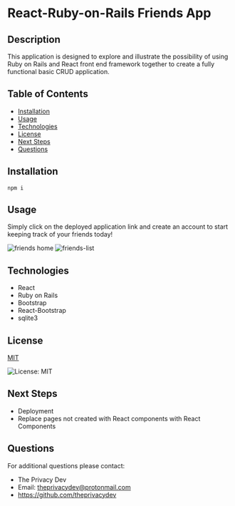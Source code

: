 # React-Ruby-on-Rails Friends App

## Description
This application is designed to explore and illustrate the possibility of using Ruby on Rails and React front end framework together to create a fully functional basic CRUD application.

## Table of Contents
  - [Installation](#installation)
  - [Usage](#usage)
  - [Technologies](#technologies)
  - [License](#license)
  - [Next Steps](#next-steps)
  - [Questions](#questions)


## Installation
``` npm i ```

## Usage
Simply click on the deployed application link and create an account to start keeping track of your friends today!

![friends home](public/friends-home.png "Friends Home")
![friends-list](public/friends-list.png "Friends List")

## Technologies
* React 
* Ruby on Rails 
* Bootstrap 
* React-Bootstrap
* sqlite3

## License


  [MIT](https://opensource.org/licenses/MIT)
  

  ![License: MIT](https://img.shields.io/badge/License-MIT-9cf)

## Next Steps
* Deployment
* Replace pages not created with React components with React Components

## Questions
For additional questions please contact:
* The Privacy Dev
* Email: theprivacydev@protonmail.com
* https://github.com/theprivacydev

